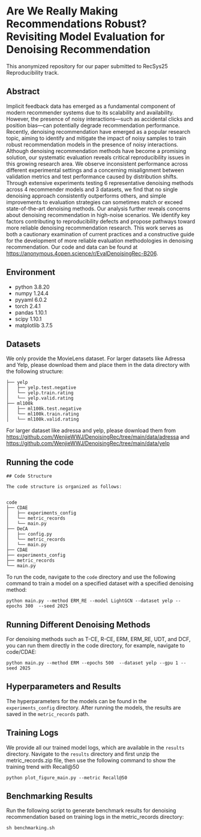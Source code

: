 #  Are We Really Making Recommendations Robust? Revisiting Model Evaluation for Denoising Recommendation

This anonymized repository for our paper submitted to RecSys25 Reproducibility track.

## Abstract


Implicit feedback data has emerged as a fundamental component of modern recommender systems due to its scalability and availability. However, the presence of noisy interactions—such as accidental clicks and position bias—can potentially degrade recommendation performance. Recently, denoising recommendation have emerged as a popular research topic, aiming to identify and mitigate the impact of noisy samples to train robust recommendation models in the presence of noisy interactions. Although denoising recommendation methods have become a promising solution, our systematic evaluation reveals critical reproducibility issues in this growing research area. We observe inconsistent performance across different experimental settings and a concerning misalignment between validation metrics and test performance caused by distribution shifts. Through extensive experiments testing 6 representative denoising methods across 4 recommender models and 3 datasets, we find that no single denoising approach consistently outperforms others, and simple improvements to evaluation strategies can sometimes match or exceed state-of-the-art denoising methods. Our analysis further reveals concerns about denoising recommendation in high-noise scenarios. We identify key factors contributing to reproducibility defects and propose pathways toward more reliable denoising recommendation research. This work serves as both a cautionary examination of current practices and a constructive guide for the development of more reliable evaluation methodologies in denoising recommendation. Our code and data can be found at https://anonymous.4open.science/r/EvalDenoisingRec-B206.


## Environment
- python 3.8.20
- numpy 1.24.4
- pyyaml 6.0.2
- torch 2.4.1
- pandas 1.10.1
- scipy 1.10.1
- matplotlib 3.7.5



## Datasets

We only provide the MovieLens dataset. For larger datasets like Adressa and Yelp, please download them and place them in the data directory with the following structure:

```
├── yelp
│   ├── yelp.test.negative
│   └── yelp.train.rating
│   └── yelp.valid.rating
├── ml100k
│   ├── ml100k.test.negative
│   └── ml100k.train.rating
│   └── ml100k.valid.rating
```


For larger dataset like adressa and yelp, please download them from https://github.com/WenjieWWJ/DenoisingRec/tree/main/data/adressa and https://github.com/WenjieWWJ/DenoisingRec/tree/main/data/yelp




## Running the code



```
## Code Structure

The code structure is organized as follows:


code
├── CDAE
│   ├── experiments_config
│   └── metric_records
│   └── main.py
├── DeCA
│   ├── config.py
│   └── metric_records
│   └── main.py
├── CDAE
├── experiments_config
├── metric_records
└── main.py
```


To run the code, navigate to the `code` directory and use the following command to train a model on a specified dataset with a specified denoising method:

```
python main.py --method ERM_RE --model LightGCN --dataset yelp --epochs 300  --seed 2025
```




## Running Different Denoising Methods

For denoising methods such as T-CE, R-CE, ERM, ERM_RE, UDT, and DCF, you can run them directly in the code directory, for example, navigate to code/CDAE:

```
python main.py --method ERM --epochs 500  --dataset yelp --gpu 1 --seed 2025
```

## Hyperparameters and Results

The hyperparameters for the models can be found in the `experiments_config` directory. After running the models, the results are saved in the `metric_records` path.


## Training Logs

We provide all our trained model logs, which are available in the `results` directory.  Navigate to the `results` directory and first unzip the metric_records.zip file, then use the following command to show the training trend with Recall@50


```
python plot_figure_main.py --metric Recall@50 
```

## Benchmarking Results

Run the following script to generate benchmark results for denoising recommendation based on training logs in the metric_records directory:

```
sh benchmarking.sh 
```
